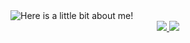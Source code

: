 <img src="https://github.com/DouglasLiebl/DouglasLiebl/blob/main/output.gif" alt="Here is a little bit about me!">

<div align="center">
  <img src="https://img.shields.io/badge/LinkedIn-%230077B5.svg?logo=linkedin&logoColor=white"><a href="https://linkedin.com/in/DouglasLiebl"></img> 
  <img src="https://img.shields.io/badge/X-black.svg?logo=X&logoColor=white"><a href="https://x.com/@sokratisps"></img>
</div>
